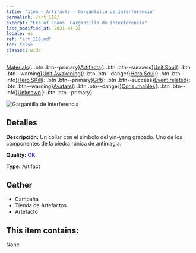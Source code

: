 ```yaml
---
title: "Item - Artifacts - Gargantilla de Interferencia"
permalink: /art_118/
excerpt: "Era of Chaos  Gargantilla de Interferencia"
last_modified_at: 2021-04-23
locale: es
ref: "art_118.md"
toc: false
classes: wide
---
```

 [Materials](/ItemsES/){: .btn .btn--primary}[Artifacts](/ItemsES/Artifacts/){: .btn .btn--success}[Unit Soul](/ItemsES/UnitSoul/){: .btn .btn--warning}[Unit Awakening](/ItemsES/UnitAwakening/){: .btn .btn--danger}[Hero Soul](/ItemsES/HeroSoul/){: .btn .btn--info}[Hero SKill](/ItemsES/HeroSkill/){: .btn .btn--primary}[Gift](/ItemsES/Gift/){: .btn .btn--success}[Event related](/ItemsES/Events/){: .btn .btn--warning}[Avatars](/ItemsES/Avatars/){: .btn .btn--danger}[Consumables](/ItemsES/Consumables/){: .btn .btn--info}[Unknown](/ItemsES/Unknown/){: .btn .btn--primary}

 ![Gargantilla de Interferencia](/images/t/artifact_40231.png)

## Detalles
 **Descripción:** Un collar con el símbolo del yin-yang grabado. Uno de los componentes de la piedra rúnica de antimagia.

 **Quality:** <span style="color: #0000CD">OK</span>

 **Type:** Artifact

## Gather

*    Campaña 
*    Tienda de Artefactos 
*    Artefacto 

## This item contains:

  None

